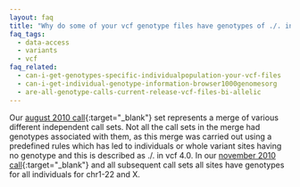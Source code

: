 ```yaml
---
layout: faq
title: "Why do some of your vcf genotype files have genotypes of ./. in them?"
faq_tags:
  - data-access
  - variants
  - vcf
faq_related:
  - can-i-get-genotypes-specific-individualpopulation-your-vcf-files
  - can-i-get-individual-genotype-information-browser1000genomesorg
  - are-all-genotype-calls-current-release-vcf-files-bi-allelic
---
```

                    
Our [august 2010 call](ftp://ftp.1000genomes.ebi.ac.uk/vol1/ftp/release/20100804){:target="_blank"} set represents a  merge of various different independent call sets. Not all the call sets in the merge had genotypes associated with them, as this merge was carried out using a predefined rules which has led to individuals or whole variant sites having no genotype and this is described as ./. in vcf 4.0\. In our [november 2010 call](ftp://ftp.1000genomes.ebi.ac.uk/vol1/ftp/release/20101123/interim_phase1_release/){:target="_blank"} and all subsequent call sets all sites have genotypes for all individuals for chr1-22 and X.

